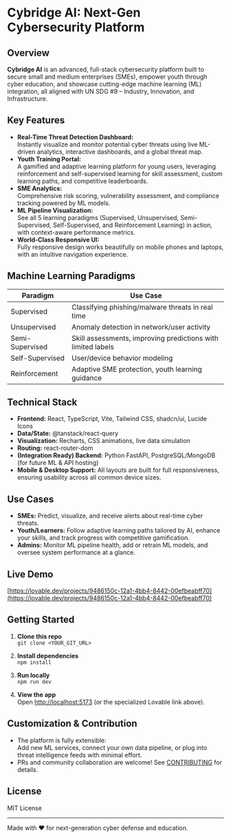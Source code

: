
# Cybridge AI: Next-Gen Cybersecurity Platform

## Overview

**Cybridge AI** is an advanced, full-stack cybersecurity platform built to secure small and medium enterprises (SMEs), empower youth through cyber education, and showcase cutting-edge machine learning (ML) integration, all aligned with UN SDG #9 – Industry, Innovation, and Infrastructure.

## Key Features

- **Real-Time Threat Detection Dashboard:**  
  Instantly visualize and monitor potential cyber threats using live ML-driven analytics, interactive dashboards, and a global threat map.
- **Youth Training Portal:**  
  A gamified and adaptive learning platform for young users, leveraging reinforcement and self-supervised learning for skill assessment, custom learning paths, and competitive leaderboards.
- **SME Analytics:**  
  Comprehensive risk scoring, vulnerability assessment, and compliance tracking powered by ML models.
- **ML Pipeline Visualization:**  
  See all 5 learning paradigms (Supervised, Unsupervised, Semi-Supervised, Self-Supervised, and Reinforcement Learning) in action, with context-aware performance metrics.
- **World-Class Responsive UI:**  
  Fully responsive design works beautifully on mobile phones and laptops, with an intuitive navigation experience.

## Machine Learning Paradigms

| Paradigm             | Use Case                                           |
|----------------------|---------------------------------------------------|
| Supervised           | Classifying phishing/malware threats in real time |
| Unsupervised         | Anomaly detection in network/user activity        |
| Semi-Supervised      | Skill assessments, improving predictions with limited labels |
| Self-Supervised      | User/device behavior modeling                     |
| Reinforcement        | Adaptive SME protection, youth learning guidance  |

## Technical Stack

- **Frontend:** React, TypeScript, Vite, Tailwind CSS, shadcn/ui, Lucide Icons
- **Data/State:** @tanstack/react-query
- **Visualization:** Recharts, CSS animations, live data simulation
- **Routing:** react-router-dom
- **(Integration Ready) Backend:** Python FastAPI, PostgreSQL/MongoDB (for future ML & API hosting)
- **Mobile & Desktop Support:** All layouts are built for full responsiveness, ensuring usability across all common device sizes.

## Use Cases

- **SMEs:** Predict, visualize, and receive alerts about real-time cyber threats.  
- **Youth/Learners:** Follow adaptive learning paths tailored by AI, enhance your skills, and track progress with competitive gamification.
- **Admins:** Monitor ML pipeline health, add or retrain ML models, and oversee system performance at a glance.

## Live Demo

[https://lovable.dev/projects/9486150c-12a1-4bb4-8442-00efbeabff70](https://lovable.dev/projects/9486150c-12a1-4bb4-8442-00efbeabff70)

## Getting Started

1. **Clone this repo**  
   `git clone <YOUR_GIT_URL>`

2. **Install dependencies**  
   `npm install`

3. **Run locally**  
   `npm run dev`

4. **View the app**  
   Open [http://localhost:5173](http://localhost:5173) (or the specialized Lovable link above).

## Customization & Contribution

- The platform is fully extensible:  
  Add new ML services, connect your own data pipeline, or plug into threat intelligence feeds with minimal effort.
- PRs and community collaboration are welcome! See [CONTRIBUTING](CONTRIBUTING.md) for details.

## License

MIT License

---

Made with ❤️ for next-generation cyber defense and education.
